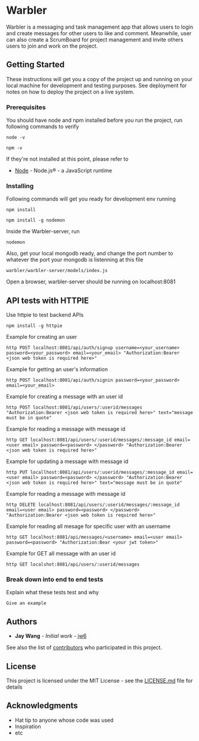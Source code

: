 # Warbler 

Warbler is a messaging and task management app that allows users to login and create messages for other users to like and comment. Meanwhile, user can also create a ScrumBoard for project management and invite others users to join and work on the project.

## Getting Started

These instructions will get you a copy of the project up and running on your local machine for development and testing purposes. See deployment for notes on how to deploy the project on a live system.

### Prerequisites

You should have node and npm installed before you run the project, run following commands to verify

```
node -v
```

```
npm -v
```

If they're not installed at this point, please refer to

* [Node](https://nodejs.org/en/) - Node.js® - a JavaScript runtime

### Installing

Following commands will get you ready for development env running

```
npm install
```

```
npm install -g nodemon
```

Inside the Warbler-server, run

```
nodemon
```

Also, get your local mongodb ready, and change the port number to whatever the port your mongodb is listenning at this file

```
warbler/warbler-server/models/index.js
```

Open a browser, warbler-server should be running on localhost:8081

## API tests with HTTPIE

Use httpie to test backend APIs

```
npm install -g httpie
```

Example for creating an user
```
http POST localhost:8081/api/auth/signup username=<your_username> password=<your_password> email=<your_email> "Authorization:Bearer <json web token is required here>"
```

Example for getting an user's information
```
http POST localhost:8081/api/auth/signin password=<your_password> email=<your_email>
```

Example for creating a message with an user id
```
http POST localhost:8081/api/users/:userid/messages "Authorization:Bearer <json web token is required here>" text="message must be in quote"
```

Example for reading a message with message id
```
http GET localhost:8081/api/users/:userid/messages/:message_id email=<user email> password=<password> </password> "Authorization:Bearer <json web token is required here>"
```

Example for updating a message with message id
```
http PUT locallhost:8081/api/users/:userid/messages/:message_id email=<user email> password=<password> </password> "Authorization:Bearer <json web token is required here>" text="message must be in quote"
```

Example for reading a message with message id
```
http DELETE localhost:8081/api/users/:userid/messages/:message_id email=<user email> password=<password> </password> "Authorization:Bearer <json web token is required here>"
```

Example for reading all mesage for specific user with an username
```
http GET localhost:8081/api/messages/<username> email=<user email> password=<password> "Authorization:Bear <your jwt token>"
```

Example for GET all message with an user id
```
http GET localshot:8081/api/users/:userid/messages
```

### Break down into end to end tests

Explain what these tests test and why

```
Give an example
```


## Authors

* **Jay Wang** - *Initial work* - [jw6](https://github.com/jw6/warbler)

See also the list of [contributors](https://github.com/jw6/warbler/contributors) who participated in this project.

## License

This project is licensed under the MIT License - see the [LICENSE.md](LICENSE.md) file for details

## Acknowledgments

* Hat tip to anyone whose code was used
* Inspiration
* etc